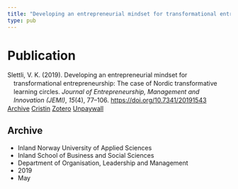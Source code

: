 ```yaml
---
title: "Developing an entrepreneurial mindset for transformational entrepreneurship: The case of Nordic transformative learning circles"
type: pub
---
```

<h1>Publication</h1>
<article id="csl-bib-container-5B49AJZH" class="csl-bib-container">
  <div class="csl-bib-body" style="line-height: 1.35; padding-left: 1em; text-indent:-1em;">
  <div class="csl-entry">Slettli, V. K. (2019). Developing an entrepreneurial mindset for transformational entrepreneurship: The case of Nordic transformative learning circles. <i>Journal of Entrepreneurship, Management and Innovation (JEMI)</i>, <i>15</i>(4), 77&#x2013;106. <a href="https://doi.org/10.7341/20191543">https://doi.org/10.7341/20191543</a></div>
</div>
  <div class="csl-bib-buttons">
    <a href="#taxonomy-article-5B49AJZH" class="csl-bib-button">Archive</a>
    <a href="https://app.cristin.no/results/show.jsf?id=1700148" alt="Cristin URL" class="csl-bib-button">Cristin</a>
    <a href="http://zotero.org/groups/5022929/items/5B49AJZH" alt="Zotero URL" class="csl-bib-button">Zotero</a>
    <a href="https://jemi.edu.pl/uploadedFiles/file/all-issues/vol15/issue4/JEMI_Vol15_Issue4_2019_Article3.pdf" class="csl-bib-button">Unpaywall</a>
  </div>
  <div id="csl-bib-meta-container-5B49AJZH"></div>
</article>
<div id="csl-bib-meta-5B49AJZH" class="csl-bib-meta">
  <article id="taxonomy-article-5B49AJZH" class="taxonomy-article">
    <h1>Archive</h1>
    <ul>
      <li>Inland Norway University of Applied Sciences</li>
      <li>Inland School of Business and Social Sciences</li>
      <li>Department of Organisation, Leadership and Management</li>
      <li>2019</li>
      <li>May</li>
    </ul>
  </article>
</div>
